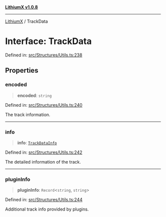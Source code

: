 [**LithiumX v1.0.8**](../README.md)

***

[LithiumX](../globals.md) / TrackData

# Interface: TrackData

Defined in: [src/Structures/Utils.ts:238](https://github.com/anantix-network/LithiumX/blob/6d83bed841f7c0d8766531c5310768bcb05e7f91/src/Structures/Utils.ts#L238)

## Properties

### encoded

> **encoded**: `string`

Defined in: [src/Structures/Utils.ts:240](https://github.com/anantix-network/LithiumX/blob/6d83bed841f7c0d8766531c5310768bcb05e7f91/src/Structures/Utils.ts#L240)

The track information.

***

### info

> **info**: [`TrackDataInfo`](TrackDataInfo.md)

Defined in: [src/Structures/Utils.ts:242](https://github.com/anantix-network/LithiumX/blob/6d83bed841f7c0d8766531c5310768bcb05e7f91/src/Structures/Utils.ts#L242)

The detailed information of the track.

***

### pluginInfo

> **pluginInfo**: `Record`\<`string`, `string`\>

Defined in: [src/Structures/Utils.ts:244](https://github.com/anantix-network/LithiumX/blob/6d83bed841f7c0d8766531c5310768bcb05e7f91/src/Structures/Utils.ts#L244)

Additional track info provided by plugins.
